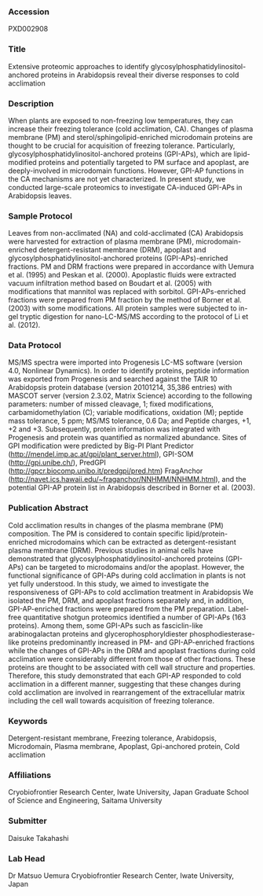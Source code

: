 ### Accession
PXD002908

### Title
Extensive proteomic approaches to identify  glycosylphosphatidylinositol-anchored proteins in Arabidopsis reveal their diverse responses to cold acclimation

### Description
When plants are exposed to non-freezing low temperatures, they can increase their freezing tolerance (cold acclimation, CA). Changes of plasma membrane (PM) and sterol/sphingolipid-enriched microdomain proteins are thought to be crucial for acquisition of freezing tolerance. Particularly, glycosylphosphatidylinositol-anchored proteins (GPI-APs), which are lipid-modified proteins and potentially targeted to PM surface and apoplast, are deeply-involved in microdomain functions. However, GPI-AP functions in the CA mechanisms are not yet characterized. In present study, we conducted large-scale proteomics to investigate CA-induced GPI-APs in Arabidopsis leaves.

### Sample Protocol
Leaves from non-acclimated (NA) and cold-acclimated (CA) Arabidopsis were harvested for extraction of plasma membrane (PM), microdomain-enriched detergent-resistant membrane (DRM), apoplast and glycosylphosphatidylinositol-anchored proteins (GPI-APs)-enriched fractions. PM and DRM fractions were prepared in accordance with Uemura et al. (1995) and Peskan et al. (2000). Apoplastic fluids were extracted vacuum infiltration method based on Boudart et al. (2005) with modifications that mannitol was replaced with sorbitol. GPI-APs-enriched fractions were prepared from PM fraction by the method of Borner et al. (2003) with some modifications. All protein samples were subjected to in-gel tryptic digestion for nano-LC-MS/MS according to the protocol of Li et al. (2012).

### Data Protocol
MS/MS spectra were imported into Progenesis LC-MS software (version 4.0, Nonlinear Dynamics). In order to identify proteins, peptide information was exported from Progenesis and searched against the TAIR 10 Arabidopsis protein database (version 20101214, 35,386 entries) with MASCOT server (version 2.3.02, Matrix Science) according to the following parameters: number of missed cleavage, 1; fixed modifications, carbamidomethylation (C); variable modifications, oxidation (M); peptide mass tolerance, 5 ppm; MS/MS tolerance, 0.6 Da; and Peptide charges, +1, +2 and +3. Subsequently, protein information was integrated with Progenesis and protein was quantified as normalized abundance. Sites of GPI modification were predicted by Big-PI Plant Predictor (http://mendel.imp.ac.at/gpi/plant_server.html), GPI-SOM (http://gpi.unibe.ch/), PredGPI (http://gpcr.biocomp.unibo.it/predgpi/pred.htm) FragAnchor (http://navet.ics.hawaii.edu/~fraganchor/NNHMM/NNHMM.html), and the potential GPI-AP protein list in Arabidopsis described in Borner et al. (2003).

### Publication Abstract
Cold acclimation results in changes of the plasma membrane (PM) composition. The PM is considered to contain specific lipid/protein-enriched microdomains which can be extracted as detergent-resistant plasma membrane (DRM). Previous studies in animal cells have demonstrated that glycosylphosphatidylinositol-anchored proteins (GPI-APs) can be targeted to microdomains and/or the apoplast. However, the functional significance of GPI-APs during cold acclimation in plants is not yet fully understood. In this study, we aimed to investigate the responsiveness of GPI-APs to cold acclimation treatment in Arabidopsis We isolated the PM, DRM, and apoplast fractions separately and, in addition, GPI-AP-enriched fractions were prepared from the PM preparation. Label-free quantitative shotgun proteomics identified a number of GPI-APs (163 proteins). Among them, some GPI-APs such as fasciclin-like arabinogalactan proteins and glycerophosphoryldiester phosphodiesterase-like proteins predominantly increased in PM- and GPI-AP-enriched fractions while the changes of GPI-APs in the DRM and apoplast fractions during cold acclimation were considerably different from those of other fractions. These proteins are thought to be associated with cell wall structure and properties. Therefore, this study demonstrated that each GPI-AP responded to cold acclimation in a different manner, suggesting that these changes during cold acclimation are involved in rearrangement of the extracellular matrix including the cell wall towards acquisition of freezing tolerance.

### Keywords
Detergent-resistant membrane, Freezing tolerance, Arabidopsis, Microdomain, Plasma membrane, Apoplast, Gpi-anchored protein, Cold acclimation

### Affiliations
Cryobiofrontier Research Center, Iwate University, Japan
Graduate School of Science and Engineering, Saitama University

### Submitter
Daisuke Takahashi

### Lab Head
Dr Matsuo Uemura
Cryobiofrontier Research Center, Iwate University, Japan



